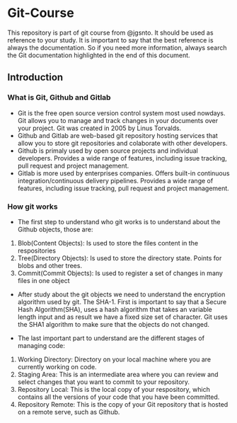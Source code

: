 # Git-Course
This repository is part of git course from @jgsnto. It should be used as reference to your study. It is important to say that the best reference is always the documentation. So if you need more information, always search the Git documentation highlighted in the end of this document.

## Introduction

### What is Git, Github and Gitlab

- Git is the free open source version control system most used nowdays. Git allows you to manage and track changes in your documents over your project. Git was created in 2005 by Linus Torvalds. 
- Github and Gitlab are web-based git repository hosting services that allow you to store git repositories and colaborate with other developers. 
- Github is primaly used by open source projects and individual developers. Provides a wide range of features, including issue tracking, pull request and project management. 
- Gitlab is more used by enterprises companies. Offers built-in continuous integration/continuous delivery pipelines. Provides a wide range of features, including issue tracking, pull request and project management. 

### How git works

- The first step to understand who git works is to understand about the Github objects, those are:
1. Blob(Content Objects): Is used to store the files content in the respositories
2. Tree(Directory Objects): Is used to store the directory state. Points for blobs and other trees. 
3. Commit(Commit Objects): Is used to register a set of changes in many files in one object 

- After study about the git objects we need to understand the encryption algorithm used by git. The SHA-1. First is important to say that a Secure Hash Algorithm(SHA), uses a hash algorithm that takes an variable length input and as result we have a fixed size set of character. Git uses the SHA1 algorithm to make sure that the objects do not changed.

- The last important part to understand are the different stages of managing code: 
1. Working Directory: Directory on your local machine where you are currently working on code.
2. Staging Area: This is an intermediate area where you can review and select changes that you want to commit to your repository.
3. Repository Local: This is the local copy of your respository, which contains all the versions of your code that you have been committed. 
4. Repository Remote: This is the copy of your Git repository that is hosted on a remote serve, such as Github. 

